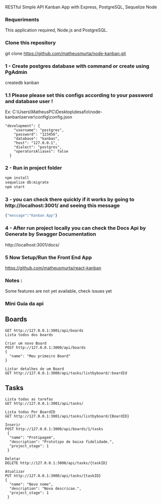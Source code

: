 RESTful Simple API Kanban App with Express, PostgreSQL, Sequelize Node

### Requeriments
This application required, Node.js and PostgreSQL.

### Clone this repository
git clone https://github.com/matheusmurta/node-kanban.git

### 1 - Create postgres database with command or create using PgAdmin 
createdb kanban

### 1.1 Please please set this configs according to your password and database user !
Ex: 
C:\Users\MatheusPC\Desktop\desafio\node-kanban\server\config\config.json

```
"development": {
    "username": "postgres",
    "password": "123456",
    "database": "kanban",
    "host": "127.0.0.1",
    "dialect": "postgres",
    "operatorsAliases": false
  }
```

### 2 - Run in project folder 
```sh
npm install
sequelize db:migrate
npm start 
```
### 3 - you can check there quickly if it works by going to http://localhost:3001/ and seeing this message
```sh
{"message":"Kanban App"}
```

### 4 - After run project locally you can check the Docs Api by Generate by Swagger Documentation
http://localhost:3001/docs/

### 5 Now Setup/Run the Front End App
https://github.com/matheusmurta/react-kanban


### Notes : 
Some features are not yet available, check issues yet

### Mini Guia da api

## Boards
```
GET http://127.0.0.1:3001/api/boards
Lista todos dos boards

Criar um novo Board
POST http://127.0.0.1:3000/api/boards
{
  "name": "Meu primeiro Board"
}

Listar detalhes de um Board 
GET http://127.0.0.1:3000/api/tasks/listbyboard/:boardId

```
## Tasks 
```
Lista todas as tarefas
GET http://127.0.0.1:3001/api/tasks/ 

Lista todas Por BoardID 
GET http://127.0.0.1:3001/api/tasks/listbyboard/{BoardID}

Inserir  
POST http://127.0.0.1:3000/api/boards/1/tasks
 {
  "name": "Protipagem",
  "description": "Prototipo de baixa fidelidade.",
  "project_stage": 1
 }

Deletar 
DELETE http://127.0.0.1:3000/api/tasks/{taskID}

Atualizar 
PUT http://127.0.0.1:3000/api/tasks/{taskID}
{
  "name": "Novo nome",
  "description": "Nova descricao.",
  "project_stage": 1
 }
 

```

